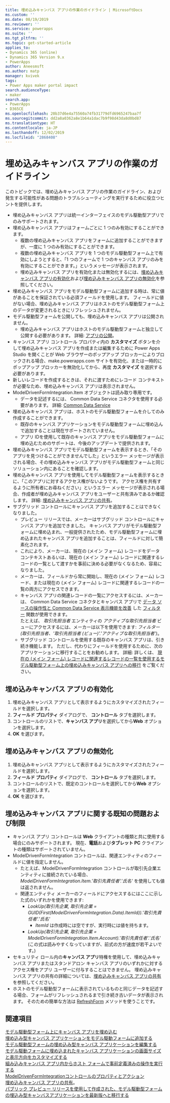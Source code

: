 ```yaml
---
title: 埋め込みキャンバス アプリの作業のガイドライン | MicrosoftDocs
ms.custom: ''
ms.date: 08/19/2019
ms.reviewer: ''
ms.service: powerapps
ms.suite: ''
ms.tgt_pltfrm: ''
ms.topic: get-started-article
applies_to:
- Dynamics 365 (online)
- Dynamics 365 Version 9.x
- PowerApps
author: Aneesmsft
ms.author: matp
manager: kvivek
tags:
- Power Apps maker portal impact
search.audienceType:
- maker
search.app:
- PowerApps
- D365CE
ms.openlocfilehash: 20b37d6e4a75560a74fb31779dfd6965247baa7f
ms.sourcegitcommit: dd2a8a0362a8e1b64a1dac7b9f98d43da8d0bd87
ms.translationtype: HT
ms.contentlocale: ja-JP
ms.lasthandoff: 12/02/2019
ms.locfileid: "2868408"
---
```

# <a name="guidelines-on-working-with-embedded-canvas-apps"></a>埋め込みキャンバス アプリの作業のガイドライン
このトピックでは、埋め込みキャンバス アプリの作業のガイドライン、および発生する可能性がある問題のトラブルシューティングを実行するために役立つヒントを提供します。

-   埋め込みキャンバス アプリは統一インターフェイスのモデル駆動型アプリでのみサポートされます。
-   埋め込みキャンバス アプリはフォームごとに 1 つのみ有効にすることができます。 
     - 複数の埋め込みキャンバス アプリをフォームに追加することができますが、一度に 1 つのみ有効にすることができます。
     - 複数の埋め込みキャンバス アプリを 1 つのモデル駆動型フォーム上で有効にしようとすると、「1 つのフォームで 1 つのキャンバス アプリのみを有効にすることができます。」というメッセージが表示されます。
     - 埋め込みキャンバス アプリを有効化または無効化するには、[埋め込みキャンバス アプリの有効化](#enable-an-embedded-canvas-app)および[埋め込みキャンバス アプリの無効化](#disable-an-embedded-canvas-app)を参照してください。
-   埋め込みキャンバス アプリをモデル駆動型フォームに追加する時は、常に値があることを保証されている必須フィールドを使用します。 フィールドに値がない場合、埋め込みキャンバス アプリはホストのモデル駆動型フォーム上のデータが変更されるときにリフレッシュされません。
-   モデル駆動型フォームを公開しても、埋め込みキャンバス アプリは公開されません。
     - 埋め込みキャンバス アプリはホストのモデル駆動型フォームと独立して公開する必要があります。 詳細: [アプリの公開](../canvas-apps/save-publish-app.md#publish-an-app)。
-   キャンバス アプリ コントロール プロパティ内の **カスタマイズ** ボタンを介して埋め込みキャンバス アプリを作成または編集するために Power Apps Studio を開くことが Web ブラウザーのポップアップ ブロッカーによりブロックされる場合、make.powerapps.com サイトを有効化、または一時的にポップアップ ブロッカーを無効化してから、再度 **カスタマイズ** を選択する必要があります。
-   新しいレコードを作成するときは、それに渡すためにレコード コンテキストが必要なため、埋め込みキャンバス アプリは表示されません。
-   ModelDrivenFormIntegration.Item オブジェクトは読み取り専用です。 
     - データを記述するには、 Common Data Service コネクタを使用する必要があります。 詳細: [Common Data Service](/connectors/commondataservice/)
-   埋め込みキャンバス アプリは、ホストのモデル駆動型フォームを介してのみ作成することができます。 
    - 既存のキャンバス アプリケーションをモデル駆動型フォームに埋め込んで追加することは現在サポートされていません。
    - アプリ IDを使用して既存のキャンバス アプリをモデル駆動型フォームに埋め込むためのサポートは、今後のアップデートで提供されます。
- 埋め込みキャンバス アプリでモデル駆動型フォームを表示するとき、「そのアプリを見つけることができませんでした」というエラー メッセージが表示される場合、その埋め込みキャンバス アプリがモデル駆動型フォームと同じソリューション内にあることを確認します。
- 埋め込みキャンバス アプリを使用してモデル駆動型フォームを表示するときに、「このアプリに対するアクセス権がないようです。 アクセス権を共有するように所有者にお尋ねください」というエラー メッセージが表示される場合、作成者が埋め込みキャンバス アプリをユーザーと共有済みであるか確認します。 詳細: [埋め込みキャンバス アプリの共有](share-embedded-canvas-app.md)。
- サブグリッド コントロールにキャンバス アプリを追加することはできなくなりました。
    - プレビュー リリースでは、メーカーはサブグリッド コントロールにキャンバス アプリを追加できました。 キャンバス アプリがモデル駆動型フォームに埋め込まれ、一般提供されたため、モデル駆動型フォームに埋め込まれたキャンバス アプリを追加することは、フィールドに対して簡素化されます。 
    - これにより、メーカーは、現在の (メイン フォーム) レコードをデータ コンテキストあるいは、現在の (メイン フォーム) レコードに関連するレコードの一覧として渡すかを事前に決める必要がなくなるため、容易になりました。 
    - メーカーは、フィールドから常に開始し、現在の (メイン フォーム) レコード、または現在の (メイン フォーム) レコードに関連するレコードの一覧の両方にアクセスできます。
    - キャンバス アプリの関連レコードの一覧にアクセスするには、メーカーは、 Common Data Service コネクタとキャンバス アプリで [データ ソースの操作性と Common Data Service 表示機能を改善](https://powerapps.microsoft.com/blog/improved-data-source-selection-and-common-data-service-views/) した [フィルター](../canvas-apps/functions/function-filter-lookup.md) 関数が使用できます。  
    たとえば、 *取引先担当者* エンティティの *アクティブな取引先担当者* ビューにアクセスするには、メーカーは以下を使用できます: *フィルター (取引先担当者、'取引先担当者 (ビュー)'.'アクティブな取引先担当者')*。
    - サブグリッド コントロールを使用する既存のキャンバス アプリは、引き続き機能します。 ただし、代わりにフィールドを使用するために、次のアプリケーションに移行することをお勧めします。 詳細: 詳しくは、 [現在の (メイン フォーム) レコードに関連するレコードの一覧を使用するモデル駆動型フォーム上の埋め込みキャンバス アプリへの移行](embedded-canvas-app-migrate-from-preview.md#migrating-embedded-canvas-apps-on-model-driven-forms-that-use-a-list-of-records-related-to-the-current-main-form-record) をご覧ください。

## <a name="enable-an-embedded-canvas-app"></a>埋め込みキャンバス アプリの有効化
1. 埋め込みキャンバス アプリとして表示するようにカスタマイズされたフィールドを選択します。
2. **フィールド プロパティ** ダイアログで、 **コントロール** タブを選択します。
3. コントロールのリストで、**キャンバス アプリ**を選択してから**Web** オプションを選択します。
4. **OK** を選びます。

## <a name="disable-an-embedded-canvas-app"></a>埋め込みキャンバス アプリの無効化
1. 埋め込みキャンバス アプリとして表示するようにカスタマイズされたフィールドを選択します。
2. **フィールド プロパティ** ダイアログで、 **コントロール** タブを選択します。
3. コントロールのリストで、既定のコントロールを選択してから**Web** オプションを選択します。
4. **OK** を選びます。

## <a name="known-issues-and-limitations-with-embedded-canvas-apps"></a>埋め込みキャンバス アプリに関する既知の問題および制限
- キャンバス アプリ コントロールは **Web** クライアントの種類と共に使用する場合にのみサポートされます。 現在、**電話**および**タブレット PC** クライアントの種類はサポートされていません。
- ModelDrivenFormIntegration コントロールは、関連エンティティのフィールドに値を指定しません。 
  - たとえば、ModelDrivenFormIntegration コントロールが取引先企業エンティティに接続されている場合、 *ModelDrivenFormIntegration.Item.'取引先責任者'.'氏名'* を使用しても値は返されません。 
  - 関連エンティティ メーカーのフィールドにアクセスするにはここに示した式のいずれかを使用できます:
    - *LookUp(取引先企業, 取引先企業 = GUID(First(ModelDrivenFormIntegration.Data).ItemId)).'取引先責任者'.'氏名'*  
      - *ItemId* は作成時には空ですが、実行時には値を持ちます。
    - *LookUp(取引先企業, 取引先企業 = ModelDrivenFormIntegration.Item.Account).'取引先責任者'.'氏名'* (この式は読みやすくなっていますが、前式の方が速度が若干よいです。)
- セキュリティ ロール内の**キャンバス アプリ**特権を使用して、埋め込みキャンバス アプリまたはスタンドアロン キャンバス アプリのいずれかに対するアクセス権をアプリ ユーザーに付与することはできません。 埋め込みキャンバス アプリの共有の詳細については、[埋め込みキャンバス アプリの共有](share-embedded-canvas-app.md)を参照してください。
- ホストのモデル駆動型フォームに表示されているものと同じデータを記述する場合、フォームがリフレッシュされるまで引き続き古いデータが表示されます。 そのための簡単な方法は [RefreshForm](embedded-canvas-app-actions.md#refreshformshowprompt) メソッドを使うことです。

## <a name="see-also"></a>関連項目
[モデル駆動型フォーム上にキャンバス アプリを埋め込む](embed-canvas-app-in-form.md) <br />
[埋め込み型キャンバス アプリケーションをモデル駆動フォームに追加する](embedded-canvas-app-add-classic-designer.md) <br />
[モデル駆動型フォームの埋め込み型キャンバス アプリケーションを編集する](embedded-canvas-app-edit-classic-designer.md) <br />
[モデル駆動フォームに埋め込まれたキャンバス アプリケーションの画面サイズと表示方向をカスタマイズする](embedded-canvas-app-customize-screen.md) <br />
[組み込みキャンバス アプリ内からホスト フォームで事前定義済みの操作を実行する](embedded-canvas-app-actions.md) <br />
[ModelDrivenFormIntegrationコントロールのプロパティとアクション](embedded-canvas-app-properties-actions.md) <br />
[埋め込みキャンバス アプリの共有](share-embedded-canvas-app.md)。 <br />
[パブリック プレビュー リリースを使用して作成された、モデル駆動型フォームの埋込み型キャンバスアプリケーションを最新版へと移行する](embedded-canvas-app-migrate-from-preview.md) <br />
